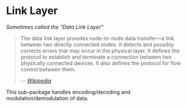 # Link Layer
_Sometimes called the "Data Link Layer"_

> The data link layer provides node-to-node data transfer—a link between two directly connected nodes. It detects and possibly corrects errors that may occur in the physical layer. It defines the protocol to establish and terminate a connection between two physically connected devices. It also defines the protocol for flow control between them.
>
> _-- [Wikipedia](https://en.wikipedia.org/wiki/OSI_model)_

This sub-package handles encoding/decoding and modulation/demodulation of data.
